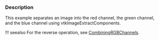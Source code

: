 ### Description

This example separates an image into the red channel, the green channel, and the blue channel using vtkImageExtractComponents.

!!! seealso
    For the reverse operation, see [CombiningRGBChannels](/Cxx/Images/CombiningRGBChannels).
